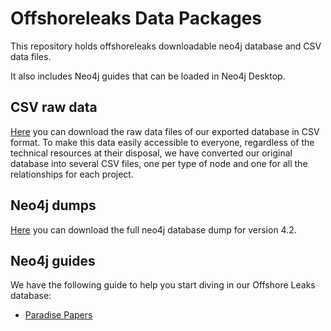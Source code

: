 # Offshoreleaks Data Packages

This repository holds offshoreleaks downloadable neo4j database and CSV data files.

It also includes Neo4j guides that can be loaded in Neo4j Desktop.


## CSV raw data

[Here](raw-data/) you can download the raw data files of our exported database in CSV format. To make this data easily accessible to everyone, regardless of the technical resources at their disposal, we have converted our original database into several CSV files, one per type of node and one for all the relationships for each project.



## Neo4j dumps
[Here](guides/paradise-papers/data/) you can download the full neo4j database dump for version 4.2.

## Neo4j guides

We have the following guide to help you start diving in our Offshore Leaks database:

- [Paradise Papers](guides/paradise-papers/)
